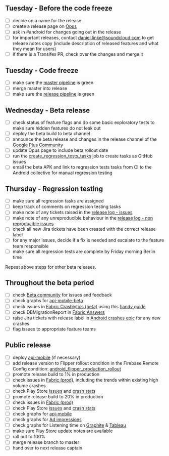 ## Tuesday - Before the code freeze
- [ ] decide on a name for the release
- [ ] create a release page on [Opus](https://opus.soundcloud.com/display/ANDR/Releases)
- [ ] ask in #android for changes going out in the release
- [ ] for important releases, contact daniel.linke@soundcloud.com to get release notes copy (include description of released features and what they mean for users)
- [ ] if there is a Transifex PR, check over the changes and merge it

## Tuesday - Code freeze
- [ ] make sure the [master pipeline](http://mobile-jenkins.int.s-cloud.net/view/Android_Listener/job/Android_Listener_Master_Pipeline/) is green
- [ ] merge master into release
- [ ] make sure the [release pipeline](http://mobile-jenkins.int.s-cloud.net/view/Android_Listeners_Release/) is green

## Wednesday - Beta release
- [ ] check status of feature flags and do some basic exploratory tests to make sure hidden features do not leak out
- [ ] deploy the beta build to beta channel
- [ ] announce the beta release and changes in the release channel of the [Google Plus Community](https://plus.google.com/u/0/communities/100538417567948193266)
- [ ] update Opus page to include beta rollout date
- [ ] run the [create_regression_tests_tasks](http://mobile-jenkins.int.s-cloud.net/job/~Android_Listeners_Release.07.manual_tests.create_regression_tests_tasks/) job to create tasks as GitHub issues
- [ ] email the beta APK and link to regression tests tasks from CI to the Android collective for manual regression testing

## Thursday - Regression testing
- [ ] make sure all regression tasks are assigned
- [ ] keep track of comments on regression testing tasks
- [ ] make note of any tickets raised in the [release log - issues](https://docs.google.com/a/soundcloud.com/spreadsheets/d/1NqG6Yggsr315vbv3gz1haOGxxKJ9X54aba1e03iVkGQ/edit?usp=sharing)
- [ ] make note of any unreproducible behaviour in the [release log - non reproducible issues](https://docs.google.com/a/soundcloud.com/spreadsheets/d/1NqG6Yggsr315vbv3gz1haOGxxKJ9X54aba1e03iVkGQ/edit?usp=sharing#gid=599093801)
- [ ] check all new Jira tickets have been created with the correct release label
- [ ] for any major issues, decide if a fix is needed and escalate to the feature team responsible
- [ ] make sure all regression tests are complete by Friday morning Berlin time

Repeat above steps for other beta releases.

## Throughout the beta period

- [ ] check [Beta community](https://plus.google.com/u/0/communities/100538417567948193266/) for issues and feedback 
- [ ] check graphs for [api-mobile-beta](http://grafana.int.s-cloud.net/dashboard/db/jvmkit-generic?refresh=30s&orgId=1&var-prometheus=api-mobile&var-system=api-mobile&var-job=api-mobile-k2-beta)
- [ ] check issues in [Fabric Crashlytics (beta)](https://fabric.io/soundcloudandroid/android/apps/com.soundcloud.android) using this [handy guide](https://github.com/soundcloud/android-listeners/wiki/Releasing#reviewing-crash-data)
- [ ] check DBMigrationReport in [Fabric Answers](https://fabric.io/soundcloudandroid/android/apps/com.soundcloud.android/answers/events/custom?event_type=DBMigrationsReport)
- [ ] raise Jira tickets with release label in [Android crashes epic](https://soundcloud.atlassian.net/browse/DROID-1388) for any new crashes
- [ ] flag issues to appropriate feature teams

## Public release

- [ ] deploy [api-mobile](https://ci.dev.s-cloud.net/go/tab/pipeline/history/api-mobile) (if necessary)
- [ ] add release version to Flipper rollout condition in the Firebase Remote Config condition: [android_flipper_production_rollout](https://console.firebase.google.com/u/0/project/soundcloud.com:soundcloud/config/conditions)
- [ ] promote release build to 1% in production
- [ ] check issues in [Fabric (prod)](https://fabric.io/soundcloudandroid/android/apps/com.soundcloud.android), including the trends within existing high volume crashes
- [ ] check Play Store [issues](https://play.google.com/apps/publish/?dev_acc=04754990293619832077#ErrorClusterListPlace:p=com.soundcloud.android&lr=LAST_24_HRS) and [crash stats](https://play.google.com/apps/publish/?dev_acc=04754990293619832077#AppHealthDetailsPlace:p=com.soundcloud.android&ahdt=CRASHES)
- [ ] promote release build to 20% in production
- [ ] check issues in [Fabric (prod)](https://fabric.io/soundcloudandroid/android/apps/com.soundcloud.android)
- [ ] check Play Store [issues](https://play.google.com/apps/publish/?dev_acc=04754990293619832077#ErrorClusterListPlace:p=com.soundcloud.android&lr=LAST_24_HRS) and [crash stats](https://play.google.com/apps/publish/?dev_acc=04754990293619832077#AppHealthDetailsPlace:p=com.soundcloud.android&ahdt=CRASHES)
- [ ] check graphs for [api-mobile](http://promdash.int.s-cloud.net/api-mobile)
- [ ] check graphs for [Ad impressions](http://promdash.int.s-cloud.net/ads-on-android)
- [ ] check graphs for Listening time on [Graphite](http://graphite.int.s-cloud.net/dashboard/#Audio) & [Tableau](http://tableau-browser.int.s-cloud.net/#ListeningActivity_0/ListeningTime)
- [ ] make sure Play Store update notes are available
- [ ] roll out to 100%
- [ ] merge release branch to master
- [ ] hand over to next release captain
